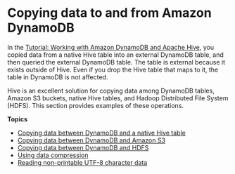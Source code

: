 # Copying data to and from Amazon DynamoDB<a name="EMRforDynamoDB.CopyingData"></a>

In the [Tutorial: Working with Amazon DynamoDB and Apache Hive](EMRforDynamoDB.Tutorial.md), you copied data from a native Hive table into an external DynamoDB table, and then queried the external DynamoDB table\. The table is external because it exists outside of Hive\. Even if you drop the Hive table that maps to it, the table in DynamoDB is not affected\.

Hive is an excellent solution for copying data among DynamoDB tables, Amazon S3 buckets, native Hive tables, and Hadoop Distributed File System \(HDFS\)\. This section provides examples of these operations\.

**Topics**
+ [Copying data between DynamoDB and a native Hive table](EMRforDynamoDB.CopyingData.NativeHive.md)
+ [Copying data between DynamoDB and Amazon S3](EMRforDynamoDB.CopyingData.S3.md)
+ [Copying data between DynamoDB and HDFS](EMRforDynamoDB.CopyingData.HDFS.md)
+ [Using data compression](EMRforDynamoDB.CopyingData.Compression.md)
+ [Reading non\-printable UTF\-8 character data](EMRforDynamoDB.CopyingData.NonPrintableData.md)